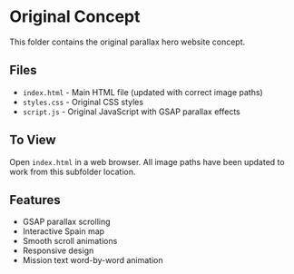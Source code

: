 # Original Concept

This folder contains the original parallax hero website concept.

## Files
- `index.html` - Main HTML file (updated with correct image paths)
- `styles.css` - Original CSS styles
- `script.js` - Original JavaScript with GSAP parallax effects

## To View
Open `index.html` in a web browser. All image paths have been updated to work from this subfolder location.

## Features
- GSAP parallax scrolling
- Interactive Spain map
- Smooth scroll animations
- Responsive design
- Mission text word-by-word animation


